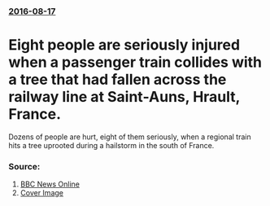 ### [2016-08-17](/news/2016/08/17/index.md)

# Eight people are seriously injured when a passenger train collides with a tree that had fallen across the railway line at Saint-Auns, Hrault, France. 

Dozens of people are hurt, eight of them seriously, when a regional train hits a tree uprooted during a hailstorm in the south of France.


### Source:

1. [BBC News Online](http://www.bbc.co.uk/news/world-europe-37109170)
1. [Cover Image](http://ichef.bbci.co.uk/news/1024/cpsprodpb/409E/production/_90824561_034770517-1.jpg)

